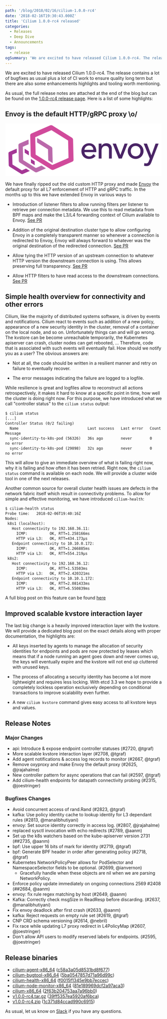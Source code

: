 ```yaml
---
path: '/blog/2018/02/16/cilium-1.0.0-rc4'
date: '2018-02-16T19:30:43.000Z'
title: 'Cilium 1.0.0-rc4 released'
categories:
  - Releases
  - Deep Dive
  - Announcements
tags:
  - release
ogSummary: 'We are excited to have released Cilium 1.0.0-rc4. The release contains a lot of bugfixes as usual plus a lot of CI work to ensure quality long term but there are also some enhancements highlights and tooling worth mentioning.'
---
```


We are excited to have released Cilium 1.0.0-rc4. The release contains a lot of
bugfixes as usual plus a lot of CI work to ensure quality long term but there
are also some enhancements highlights and tooling worth mentioning.

As usual, the full release notes are attached at the end of the blog but can be
found on the [1.0.0-rc4 release
page](https://github.com/cilium/cilium/releases/tag/v1.0.0-rc4). Here is a list
of some highlights:

## Envoy is the default HTTP/gRPC proxy \o/

![Envoy logo](Envoy_Logo_Final_PANTONE.png)

We have finally ripped out the old custom HTTP proxy and made
[Envoy](https://github.com/envoyproxy/envoy) the default proxy for all L7
enforcement of HTTP and gRPC traffic. In the months up to this we have extended
Envoy in various ways to

- Introduction of listener filters to allow running filters per listener to
  retrieve per connection metadata. We use this to read metadata from BPF maps
  and make the L3/L4 forwarding context of Cilium available to Envoy.
  [See PR](https://github.com/envoyproxy/envoy/pull/2346)

- Addition of the original destination cluster type to allow configuring Envoy
  in a completely transparent manner so whenever a connection is redirected to
  Envoy, Envoy will always forward to whatever was the original destination of
  the redirected connection.
  [See PR](https://github.com/envoyproxy/envoy/pull/1246)

- Allow tying the HTTP version of an upstream connection to whatever HTTP
  version the downstream connection is using. This allows preserving full
  transparency.
  [See PR](https://github.com/envoyproxy/envoy/pull/2328)

- Allow HTTP filters to have read access to the downstream connections.
  [See PR](https://github.com/envoyproxy/envoy/pull/1300)

## Simple health overview for connectivity and other errors

Cilium, like the majority of distributed systems software, is driven by events
and notifications. Cilium react to events such as addition of a new policy,
appearance of a new security identity in the cluster, removal of a container on
the local node, and so on. Unfortunately things can and will go wrong. The
kvstore can be become unreachable temporarily, the Kubernetes apiserver can
crash, cluster nodes can get rebooted, ... Therefore, code that is associated
with such events will eventually fail. How should we notify you as a user? The
obvious answers are:

- Not at all, the code should be written in a resilient manner and retry on
  failure to eventually recover.

- The error messages indicating the failure are logged to a logfile.

While resilience is great and logfiles allow to reconstruct all actions
retrospectively, it makes it hard to know at a specific point in time, how well
the cluster is doing right now. For this purpose, we have introduced what
we call "controller status" to the `cilium status` output:

```
$ cilium status
[...]
Controller Status (0/2 failing)
  Name                               Last success   Last error   Count   Message
  sync-identity-to-k8s-pod (56326)   36s ago        never        0       no error
  sync-identity-to-k8s-pod (29898)   32s ago        never        0       no error
```

This will allow to give an immediate overview of what is failing right now, why
it is failing and how often it has been retried. Right now, the `cilium status`
command is available on each node. We will provide a cluster wide tool in one of
the next releases.

Another common source for overall cluster health issues are defects in the network
fabric itself which result in connectivity problems. To allow for simple and
effective monitoring, we have introduced `cilium-health`:

```
$ cilium-health status
Probe time:   2018-02-06T19:40:16Z
Nodes:
 k8s1 (localhost):
   Host connectivity to 192.168.36.11:
     ICMP:          OK, RTT=1.258166ms
     HTTP via L3:   OK, RTT=434.173µs
   Endpoint connectivity to 10.10.0.172:
     ICMP:          OK, RTT=1.266885ms
     HTTP via L3:   OK, RTT=554.219µs
 k8s2:
   Host connectivity to 192.168.36.12:
     ICMP:          OK, RTT=1.53503ms
     HTTP via L3:   OK, RTT=2.420321ms
   Endpoint connectivity to 10.10.1.172:
     ICMP:          OK, RTT=2.081433ms
     HTTP via L3:   OK, RTT=6.550839ms
```

A full blog post on this feature can be found [here](/blog/2018/2/6/cilium-troubleshooting-cluster-health-monitor)

## Improved scalable kvstore interaction layer

The last big change is a heavily improved interaction layer with the kvstore.
We will provide a dedicated blog post on the exact details along with proper
documentation, the highlights are:

- All keys inserted by agents to manage the allocation of security identities
  for endpoints and pods are now protected by leases which means that if a
  node running an agent goes down and never comes up, the keys will eventually
  expire and the kvstore will not end up cluttered with unused keys.

- The process of allocating a security identity has become a lot more
  lightweight and requires less locking. With etcd 3.3 we hope to provide a
  completely lockless operation exclusively depending on conditional
  transactions to improve scalability even further.

- A new `cilium kvstore` command gives easy access to all kvstore keys and values.

## Release Notes

### Major Changes

- api: Introduce & expose endpoint controller statuses (#2720, @tgraf)
- More scalable kvstore interaction layer (#2708, @tgraf)
- Add agent notifications & access log records to monitor (#2667, @tgraf)
- Remove oxyproxy and make Envoy the default proxy (#2625, @jrajahalme)
- New controller pattern for async operations that can fail (#2597, @tgraf)
- Add cilium-health endpoints for datapath connectivity probing (#2315, @joestringer)

### Bugfixes Changes

- Avoid concurrent access of rand.Rand (#2823, @tgraf)
- kafka: Use policy identity cache to lookup identity for L3 dependant rules (#2813, @manalibhutiyani)
- envoy: Set source identity correctly in access log. (#2807, @jrajahalme)
- replaced sysctl invocation with echo redirects (#2789, @aanm)
- Set up the k8s watchers based on the kube-apiserver version 2731 (##2735, @aanm)
- bpf: Use upper 16 bits of mark for identity (#2719, @tgraf)
- bpf: Generate BPF header in order after generating policy (#2718, @tgraf)
- Kubernetes NetworkPolicyPeer allows for PodSelector and NamespaceSelector fields to be optional. (#2699, @ianvernon)
  - Gracefully handle when these objects are nil when we are parsing NetworkPolicy.
- Enforce policy update immediately on ongoing connections 2569 #2408 (##2684, @aanm)
- envoy: fix rule regex matching by host (#2649, @aanm)
- Kafka: Correctly check msgSize in ReadResp before discarding. (#2637, @manalibhutiyani)
- Fix envoy deadlock after first crash (#2633, @aanm)
- kafka: Reject requests on empty rule set (#2619, @tgraf)
- CNP CRD schema versioning (#2614, @nebril)
- Fix race while updating L7 proxy redirect in L4PolicyMap (#2607, @joestringer)
- Don't allow API users to modify reserved labels for endpoints. (#2595, @joestringer)

## Release binaries

- [cilium-agent-x86_64](http://releases.cilium.io/v1.0.0-rc4/cilium-agent-x86_64) ([c58a3a05d8531bd8f677](http://releases.cilium.io/v1.0.0-rc4/cilium-agent-x86_64.sha256sum))
- [cilium-bugtool-x86_64](http://releases.cilium.io/v1.0.0-rc4/cilium-bugtool-x86_64) ([5ba0547857d71a96d99c](http://releases.cilium.io/v1.0.0-rc4/cilium-bugtool-x86_64.sha256sum))
- [cilium-health-x86_64](http://releases.cilium.io/v1.0.0-rc4/cilium-health-x86_64) ([f0015f1345e9bb7eccec](http://releases.cilium.io/v1.0.0-rc4/cilium-health-x86_64.sha256sum))
- [cilium-node-monitor-x86_64](http://releases.cilium.io/v1.0.0-rc4/cilium-node-monitor-x86_64) ([81e189969dcf2a97aca3](http://releases.cilium.io/v1.0.0-rc4/cilium-node-monitor-x86_64.sha256sum))
- [cilium-x86_64](http://releases.cilium.io/v1.0.0-rc4/cilium-x86_64) ([2f63b204753aa7a96bb0](http://releases.cilium.io/v1.0.0-rc4/cilium-x86_64.sha256sum))
- [v1.0.0-rc4.tar.gz](http://releases.cilium.io/v1.0.0-rc4/v1.0.0-rc4.tar.gz) ([39ff5357ea5920af6bca](http://releases.cilium.io/v1.0.0-rc4/v1.0.0-rc4.tar.gz.sha256sum))
- [v1.0.0-rc4.zip](http://releases.cilium.io/v1.0.0-rc4/v1.0.0-rc4.zip) ([1c371d84ccad990c6915](http://releases.cilium.io/v1.0.0-rc4/v1.0.0-rc4.zip.sha256sum))

As usual, let us know on [Slack](http://cilium.io/slack) if you have any questions.
